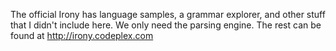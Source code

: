 The official Irony has language samples, a grammar explorer, and other stuff that I didn't include here. We only need the parsing engine. The rest can be found at http://irony.codeplex.com
